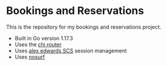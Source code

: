 # Bookings and Reservations

This is the repository for my bookings and reservations project.

- Built in Go version 1.17.3
- Uses the [chi router](https://github.com/go-chi/chi)
- Uses [alex edwards SCS](https://github.com/alexedwards/scs) session management
- Uses [nosurf](https://github.com/justinas/nosurf)